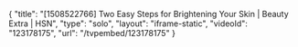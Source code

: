 {
    "title": "[1508522766] Two Easy Steps for Brightening Your Skin | Beauty Extra | HSN",
    "type": "solo",
    "layout": "iframe-static",
    "videoId": "123178175",
    "url": "\/tvpembed\/123178175"
}